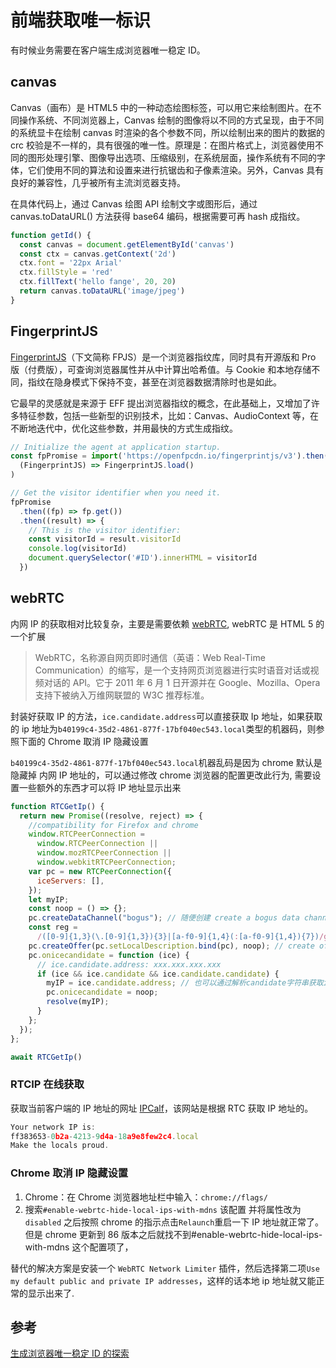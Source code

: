 # 前端获取唯一标识

有时候业务需要在客户端生成浏览器唯一稳定 ID。

## canvas

Canvas（画布）是 HTML5 中的一种动态绘图标签，可以用它来绘制图片。在不同操作系统、不同浏览器上，Canvas 绘制的图像将以不同的方式呈现，由于不同的系统显卡在绘制 canvas 时渲染的各个参数不同，所以绘制出来的图片的数据的 crc 校验是不一样的，具有很强的唯一性。原理是：在图片格式上，浏览器使用不同的图形处理引擎、图像导出选项、压缩级别，在系统层面，操作系统有不同的字体，它们使用不同的算法和设置来进行抗锯齿和子像素渲染。另外，Canvas 具有良好的兼容性，几乎被所有主流浏览器支持。

在具体代码上，通过 Canvas 绘图 API 绘制文字或图形后，通过 canvas.toDataURL() 方法获得 base64 编码，根据需要可再 hash 成指纹。

```javascript
function getId() {
  const canvas = document.getElementById('canvas')
  const ctx = canvas.getContext('2d')
  ctx.font = '22px Arial'
  ctx.fillStyle = 'red'
  ctx.fillText('hello fange', 20, 20)
  return canvas.toDataURL('image/jpeg')
}
```

## FingerprintJS

[FingerprintJS](https://github.com/fingerprintjs/fingerprintjs)（下文简称 FPJS）是一个浏览器指纹库，同时具有开源版和 Pro 版（付费版），可查询浏览器属性并从中计算出哈希值。与 Cookie 和本地存储不同，指纹在隐身模式下保持不变，甚至在浏览器数据清除时也是如此。

它最早的灵感就是来源于 EFF 提出浏览器指纹的概念，在此基础上，又增加了许多特征参数，包括一些新型的识别技术，比如：Canvas、AudioContext 等，在不断地迭代中，优化这些参数，并用最快的方式生成指纹。

```javascript
// Initialize the agent at application startup.
const fpPromise = import('https://openfpcdn.io/fingerprintjs/v3').then(
  (FingerprintJS) => FingerprintJS.load()
)

// Get the visitor identifier when you need it.
fpPromise
  .then((fp) => fp.get())
  .then((result) => {
    // This is the visitor identifier:
    const visitorId = result.visitorId
    console.log(visitorId)
    document.querySelector('#ID').innerHTML = visitorId
  })
```

## webRTC

内网 IP 的获取相对比较复杂，主要是需要依赖 [webRTC](https://developer.mozilla.org/zh-CN/docs/Web/API/RTCPeerConnection), webRTC 是 HTML 5 的一个扩展

> WebRTC，名称源自网页即时通信（英语：Web Real-Time Communication）的缩写，是一个支持网页浏览器进行实时语音对话或视频对话的 API。它于 2011 年 6 月 1 日开源并在 Google、Mozilla、Opera 支持下被纳入万维网联盟的 W3C 推荐标准。

封装好获取 IP 的方法，`ice.candidate.address`可以直接获取 Ip 地址，如果获取的 ip 地址为`b40199c4-35d2-4861-877f-17bf040ec543.local`类型的机器码，则参照下面的 Chrome 取消 IP 隐藏设置

`b40199c4-35d2-4861-877f-17bf040ec543.local`机器乱码是因为 chrome 默认是隐藏掉 内网 IP 地址的，可以通过修改 chrome 浏览器的配置更改此行为, 需要设置一些额外的东西才可以将 IP 地址显示出来

```javascript
function RTCGetIp() {
  return new Promise((resolve, reject) => {
    //compatibility for Firefox and chrome
    window.RTCPeerConnection =
      window.RTCPeerConnection ||
      window.mozRTCPeerConnection ||
      window.webkitRTCPeerConnection;
    var pc = new RTCPeerConnection({
      iceServers: [],
    });
    let myIP;
    const noop = () => {};
    pc.createDataChannel("bogus"); // 随便创建 create a bogus data channel
    const reg =
      /([0-9]{1,3}(\.[0-9]{1,3}){3}|[a-f0-9]{1,4}(:[a-f0-9]{1,4}){7})/g;
    pc.createOffer(pc.setLocalDescription.bind(pc), noop); // create offer and set local description
    pc.onicecandidate = function (ice) {
      // ice.candidate.address: xxx.xxx.xxx.xxx
      if (ice && ice.candidate && ice.candidate.candidate) {
        myIP = ice.candidate.address; // 也可以通过解析candidate字符串获取ip reg.exec(ice.candidate.candidate)[1]
        pc.onicecandidate = noop;
        resolve(myIP);
      }
    };
  });
};

await RTCGetIp()
```

### RTCIP 在线获取

获取当前客户端的 IP 地址的网址 [IPCalf](http://net.ipcalf.com/)，该网站是根据 RTC 获取 IP 地址的。

```javascript
Your network IP is:
ff383653-0b2a-4213-9d4a-18a9e8few2c4.local
Make the locals proud.
```

### Chrome 取消 IP 隐藏设置

1. Chrome：在 Chrome 浏览器地址栏中输入：`chrome://flags/`
2. 搜索`#enable-webrtc-hide-local-ips-with-mdns` 该配置 并将属性改为 `disabled`
   之后按照 chrome 的指示点击`Relaunch`重启一下 IP 地址就正常了。
   但是 chrome 更新到 86 版本之后就找不到#enable-webrtc-hide-local-ips-with-mdns 这个配置项了，

替代的解决方案是安装一个 `WebRTC Network Limiter` 插件，然后选择第二项`Use my default public and private IP addresses`，这样的话本地 ip 地址就又能正常的显示出来了.

## 参考

[生成浏览器唯一稳定 ID 的探索](https://zhuanlan.zhihu.com/p/400206593)
